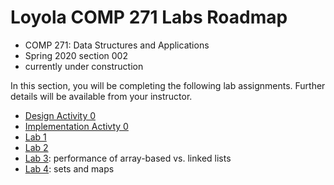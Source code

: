 # Loyola COMP 271 Labs Roadmap

- COMP 271: Data Structures and Applications
- Spring 2020 section 002
- currently under construction

In this section, you will be completing the following lab assignments.
Further details will be available from your instructor.

- [Design Activity 0](https://gist.github.com/klaeufer/8346cc68b9bb979f6fdcc141aed5af3b)
- [Implementation Activty 0](https://gist.github.com/klaeufer/bd1f259a1b648359b09cfe9d20cf1291)
- [Lab 1](https://gist.github.com/klaeufer/e54733dd642adb4b587f9e6acdcca495)
- [Lab 2](https://gist.github.com/klaeufer/f41403a8a3fefab152bc245e3273519d)
- [Lab 3](https://github.com/LoyolaChicagoCode/cs2-lab3-listperformance-java): performance of array-based vs. linked lists
- [Lab 4](https://github.com/LoyolaChicagoCode/cs2-lab8-wordcount-java): sets and maps
